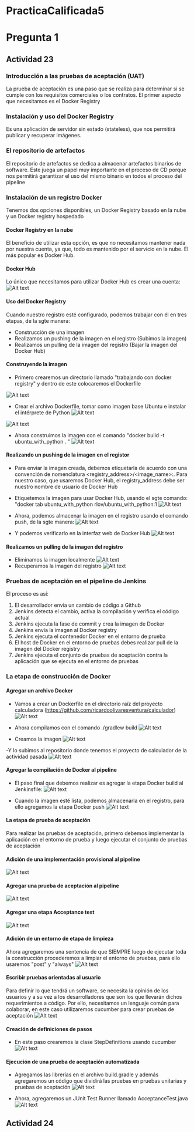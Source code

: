# PracticaCalificada5

# Pregunta 1
## Actividad 23

### Introducción a las pruebas de aceptación (UAT)
La prueba de aceptación es una paso que se realiza para determinar si se cumple con los requisitos comerciales o los contratos.
El primer aspecto que necesitamos es el Docker Registry

### Instalación y uso del Docker Registry
Es una aplicación de servidor sin estado (stateless), que nos permitirá publicar y recuperar imágenes.

### El repositorio de artefactos
El repositorio de artefactos se dedica a almacenar artefactos binarios de software. Este juega un papel muy importante en el proceso de CD porque nos permitirá garantizar el uso del mismo binario en todos el proceso del pipeline

### Instalación de un registro Docker
Tenemos dos opciones disponibles, un Docker Registry basado en la nube y un Docker registry hospedado

#### Docker Registry en la nube
El beneficio de utilizar esta opción, es que no necesitamos mantener nada por nuestra cuenta, ya que, todo es mantenido por el servicio en la nube. El más popular es Docker Hub.

#### Docker Hub
Lo único que necesitamos para utilizar Docker Hub es crear una cuenta:
![Alt text](https://raw.githubusercontent.com/ricardoolivaresventura/PracticaCalificada5/main/docker_hub_captura.PNG "docker hub account")

#### Uso del Docker Registry
Cuando nuestro registro esté configurado, podemos trabajar con él en tres etapas, de la sgte manera:
- Construcción de una imagen
- Realizamos un pushing de la imagen en el registro (Subimos la imagen)
- Realizamos un pulling de la imagen del registro (Bajar la imagen del Docker Hub)

#### Construyendo la imagen
- Primero crearemos un directorio llamado "trabajando con docker registry" y dentro de este colocaremos el Dockerfile

![Alt text](https://raw.githubusercontent.com/ricardoolivaresventura/PracticaCalificada5/main/trabajando_con_docker_registry.PNG "")

- Crear el archivo Dockerfile, tomar como imagen base Ubuntu e instalar el intérprete de Python
![Alt text](https://raw.githubusercontent.com/ricardoolivaresventura/PracticaCalificada5/main/nano_Dockerfile.PNG "")

![Alt text](https://raw.githubusercontent.com/ricardoolivaresventura/PracticaCalificada5/main/nano_Dockerfile2.PNG "")

- Ahora construimos la imagen con el comando "docker build -t ubuntu_with_python . "
![Alt text](https://raw.githubusercontent.com/ricardoolivaresventura/PracticaCalificada5/main/build_image_1.PNG "")

#### Realizando un pushing de la imagen en el registor
- Para enviar la imagen creada, debemos etiquetarla de acuerdo con una convención de nomenclatura <registry_address>/<image_name>:<tag>. Para nuestro caso, que usaremos Docker Hub, el registry_address debe ser nuestro nombre de usuario de Docker Hub
- Etiquetemos la imagen para usar Docker Hub, usando el sgte comando:
"docker tab ubuntu_with_python rlov/ubuntu_with_python:1
![Alt text](https://raw.githubusercontent.com/ricardoolivaresventura/PracticaCalificada5/main/tag_rlovuni.PNG "")
 
- Ahora, podemos almacenar la imagen en el registro usando el comando push, de la sgte manera:
![Alt text](https://raw.githubusercontent.com/ricardoolivaresventura/PracticaCalificada5/main/push_docker.PNG "")
  
- Y podemos verificarlo en la interfaz web de Docker Hub
![Alt text](https://raw.githubusercontent.com/ricardoolivaresventura/PracticaCalificada5/main/docker_hub_image.PNG "")
  
#### Realizamos un pulling de la imagen del registro
- Eliminamos la imagen localmente
![Alt text](https://raw.githubusercontent.com/ricardoolivaresventura/PracticaCalificada5/main/delete_local_image.PNG "")
- Recuperamos la imagen del registro
![Alt text](https://raw.githubusercontent.com/ricardoolivaresventura/PracticaCalificada5/main/pull_docker.PNG "")
 
 
### Pruebas de aceptación en el pipeline de Jenkins
El proceso es así:
1. El desarrollador envía un cambio de código a Github
2. Jenkins detecta el cambio, activa la compilación y verifica el código actual
3. Jenkins ejecuta la fase de commit y crea la imagen de Docker
4. Jenkins envía la imagen al Docker registry
5. Jenkins ejecuta el contenedor Docker en el entorno de prueba
6. El host de Docker en el entorno de pruebas debes realizar pull de la imagen del Docker registry
7. Jenkins ejecuta el conjunto de pruebas de aceptación contra la aplicación que se ejecuta en el entorno de pruebas

### La etapa de construcción de Docker
#### Agregar un archivo Docker
- Vamos a crear un Dockerfile en el directorio raíz del proyecto calculadora (https://github.com/ricardoolivaresventura/calculador)
![Alt text](https://raw.githubusercontent.com/ricardoolivaresventura/PracticaCalificada5/main/add-dockerfile2.PNG "")

- Ahora compilamos con el comando ./gradlew build
![Alt text](https://raw.githubusercontent.com/ricardoolivaresventura/PracticaCalificada5/main/gradlew-build.PNG "")

- Creamos la imagen
![Alt text](https://raw.githubusercontent.com/ricardoolivaresventura/PracticaCalificada5/main/build-calculador.PNG "")

-Y lo subimos al repositorio donde tenemos el proyecto de calculador de la actividad pasada
![Alt text](https://raw.githubusercontent.com/ricardoolivaresventura/PracticaCalificada5/main/repository-dockerfile.PNG "")
 
#### Agregar la compilación de Docker al pipeline
- El paso final que debemos realizar es agregar la etapa Docker build al Jenkinsfile:
![Alt text](https://raw.githubusercontent.com/ricardoolivaresventura/PracticaCalificada5/main/jenkinsfile.PNG "")

- Cuando la imagen esté lista, podemos almacenarla en el registro, para ello agregamos la etapa Docker push
![Alt text](https://raw.githubusercontent.com/ricardoolivaresventura/PracticaCalificada5/main/jenkinsfile-dockerpush.PNG "")
 
 
#### La etapa de prueba de aceptación
Para realizar las pruebas de aceptación, primero debemos implementar la aplicación en el entorno de prueba y luego ejecutar el conjunto de pruebas de aceptación

#### Adición de una implementación provisional al pipeline
![Alt text](https://raw.githubusercontent.com/ricardoolivaresventura/PracticaCalificada5/main/deploy-stg.PNG "")

#### Agregar una prueba de aceptación al pipeline
![Alt text](https://raw.githubusercontent.com/ricardoolivaresventura/PracticaCalificada5/main/acceptante-test.PNG "")
 
#### Agregar una etapa Acceptance test
![Alt text](https://raw.githubusercontent.com/ricardoolivaresventura/PracticaCalificada5/main/acceptante-test-jenkinsfile.PNG "")
 
#### Adición de un entorno de etapa de limpieza
Ahora agregaremos una sentencia de que SIEMPRE luego de ejecutar toda la construcción procederemos a limpiar el entorno de pruebas, para ello usaremos "post" y "always"
![Alt text](https://raw.githubusercontent.com/ricardoolivaresventura/PracticaCalificada5/main/add-always.PNG "")
 
#### Escribir pruebas orientadas al usuario
Para definir lo que tendrá un software, se necesita la opinión de los usuarios y a su vez a los desarrolladores que son los que llevarán dichos requerimientos a código. Por ello, necesitamos un lenguaje común para colaborar, en este caso utilizaremos cucumber para crear pruebas de aceptación
![Alt text](https://raw.githubusercontent.com/ricardoolivaresventura/PracticaCalificada5/main/add-feature.PNG "")
 
 #### Creación de definiciones de pasos
 - En este paso crearemos la clase StepDefinitions usando cucumber
 ![Alt text](https://raw.githubusercontent.com/ricardoolivaresventura/PracticaCalificada5/main/step-definitions.PNG "")
 
 #### Ejecución de una prueba de aceptación automatizada
 - Agregamos las librerías en el archivo build.gradle y además agregaremos un código que dividirá las pruebas en pruebas unitarias y pruebas de aceptación
 ![Alt text](https://raw.githubusercontent.com/ricardoolivaresventura/PracticaCalificada5/main/add-cucumber.PNG "")

- Ahora, agregaremos un JUnit Test Runner llamado AcceptanceTest.java
![Alt text](https://raw.githubusercontent.com/ricardoolivaresventura/PracticaCalificada5/main/test-runner.PNG "")
 

 ## Actividad 24
